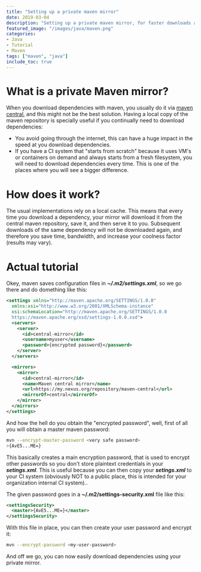 ```yaml
---
title: "Setting up a private maven mirror"
date: 2019-03-04
description: "Setting up a private maven mirror, for faster downloads and reduced latency wen downloading dependencies."
featured_image: "/images/java/maven.png"
categories:
- Java
- Tutorial
- Maven
tags: ["maven", "java"]
include_toc: true
---
```

# What is a private Maven mirror?

When you download dependencies with maven, you usually do it via [maven central], and this
might not be the best solution. Having a local copy of the maven repository is specially
useful if you continually need to download dependencies:

- You avoid going through the internet, this can have a huge impact in the speed
  at you download dependencies.
- If you have a CI system that "starts from scratch" because it uses VM's or containers on
  demand and always starts from a fresh filesystem, you will need to download dependencies
  every time. This is one of the places where you will see a bigger difference.
  
# How does it work?

The usual implementations rely on a local cache. This means that every time you download
a dependency, your mirror will download it from the central maven repository, save it, and
then serve it to you. Subsequent downloads of the same dependency will not be downloaded again,
and therefore you save time, bandwidth, and increase your coolness factor (results may vary).

# Actual tutorial

Okey, maven saves configuration files in ***~/.m2/settings.xml***, so we go there and
do domething like this:
```xml
<settings xmlns="http://maven.apache.org/SETTINGS/1.0.0" 
  xmlns:xsi="http://www.w3.org/2001/XMLSchema-instance" 
  xsi:schemaLocation="http://maven.apache.org/SETTINGS/1.0.0
  https://maven.apache.org/xsd/settings-1.0.0.xsd">
  <servers>
    <server>
      <id>central-mirror</id>
      <username>myuser</username>
      <password>{encrypted password}</password>
    </server>
  </servers>

  <mirrors>
    <mirror>
      <id>central-mirror</id>
      <name>Maven central mirror</name>
      <url>https://my.nexus.org/repository/maven-central</url>
      <mirrorOf>central</mirrorOf>
    </mirror>
  </mirrors>
</settings>
```

And how the hell do you obtain the "encrypted password", well, first of all you will
obtain a master maven password:

```bash
mvn --encrypt-master-password <very safe password>
>{AvE5...ME=}
```
This basically creates a main encryption password, that is used to encrypt other passwords
so you don't store plaintext credentials in your ***setings.xml***. This is useful because
you can then copy your ***setings.xml*** to your CI system (obviously NOT to a public
place, this is intended for your organization internal CI system)..

The given password goes in a   **~/.m2/settings-security.xml** file like this:

```xml
<settingsSecurity>
  <master>{AvE5...ME=}</master>
</settingsSecurity>
```

With this file in place, you can then create your user password and encrypt it:
```bash
mvn --encrypt-password <my-user-password>
```

And off we go, you can now easily download dependencies using your private mirror.

[maven central]: https://search.maven.org/